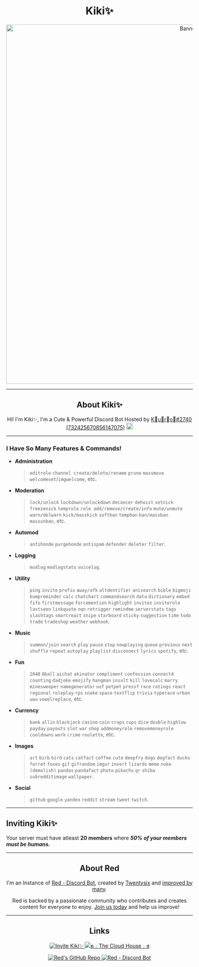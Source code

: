 <h1 align="center">Kiki✨</h1>
<p align="center">
  <a href="https://discord.com/oauth2/authorize?client_id=886547720985264178&scope=bot&permissions=2251673160%20applications.commands">
    <img src="https://i.imgur.com/6KuylS0.jpg" alt="Banner" width="969">
  </a>
</p>

---

<h2 align="center">About Kiki✨</h2>
<p align="center">Hi! I'm Kiki✨, I'm a Cute & Powerful Discord Bot Hosted by <a href="https://github.com/Kuro-Rui">K᲼u᲼r᲼o᲼#2740 (732425670856147075)</a> <img src="https://cdn.discordapp.com/emojis/915569740922118176.png" alt=":Unicorn:" width="18"/></p>

---

### I Have So Many Features & Commands! 

- **Administration**
  > `editrole` `channel create/delete/rename` `prune` `massmove` `welcomeset`/`imgwelcome`, etc.
- **Moderation**
  > `lock/unlock` `lockdown/unlockdown` `decancer` `dehoist` `setnick` `freezenick` `temprole` `role add/remove/create/info` `mute/unmute` `warn/delwarn` `kick/masskick` `softban` `tempban` `ban/massban` `massunban`, etc.
- **Automod**
  > `antihonde` `purgehonde` `antispam` `defender` `deleter` `filter`.
- **Logging**
  > `modlog` `modlogstats` `voicelog`.
- **Utility**
  > `ping` `invite` `prefix` `away/afk` `altdentifier` `anisearch` `bible` `bigmoji` `bumpreminder` `calc` `chatchart` `commandsearch` `data` `dictionary` `embed` `fifo` `firstmessage` `forcemention` `highlight` `invites` `inviterole` `lastseen` `linkquote` `nqn` `retrigger` `remindme` `serverstats` `tags` `slashtags` `smartreact` `snipe` `starboard` `sticky` `suggestion` `time` `todo` `trade` `tradeshop` `weather` `webhook`. 
- **Music**
  > `summon/join` `search` `play` `pause` `stop` `nowplaying` `queue` `previous` `next` `shuffle` `repeat` `autoplay` `playlist` `disconnect` `lyrics` `spotify`, etc.
- **Fun**
  > `2048` `8ball` `aichat` `akinator` `compliment` `confession` `connect4` `counting` `dadjoke` `emojify` `hangman` `insult` `kill` `lovecalc` `marry` `minesweeper` `namegenerator` `oof` `petpet` `pressf` `race` `ratings` `react` `regional` `roleplay` `rps` `snake` `space` `textflip` `trivia` `typerace` `urban` `uwu` `vowelreplace`, etc.
- **Currency**
  > `bank` `allin` `blackjack` `casino` `coin` `craps` `cups` `dice` `double` `highlow` `payday` `payouts` `slot` `war` `shop` `addmoneyrole` `removemoneyrole` `cooldowns` `work` `crime` `roulette`, etc.
- **Images**
  > `art` `birb` `bird` `cats` `catfact` `coffee` `cute` `deepfry` `dogs` `dogfact` `ducks` `ferret` `foxes` `gif` `gifrandom` `imgur` `invert` `lizards` `meme` `nuke (demolish)` `pandas` `pandafact` `photo` `pikachu` `qr` `shiba` `subredditimage` `wallpaper`.
- **Social**
  > `github` `google` `yandex` `reddit` `stream` `tweet` `twitch`.

---

## Inviting Kiki✨
Your server must have atleast __20 members__ where __*50% of your members must be humans.*__

---

<h2 align="center">About Red</h2>
<p align="center">I'm an Instance of <a href ="https://github.com/Cog-Creators/Red-DiscordBot">Red - Discord Bot</a>, created by <a href ="https://github.com/Twentysix26">Twentysix</a> and <a href ="https://github.com/Cog-Creators">improved by many</a>.</p>
<p align="center">Red is backed by a passionate community who contributes and creates content for everyone to enjoy. <a href="https://discord.gg/red">Join us today</a> and help us improve!</p>

---

<h2 align="center">Links</h2>
<p align="center">
  <a href="https://discord.com/oauth2/authorize?client_id=886547720985264178&scope=bot&permissions=2251673160%20applications.commands">
    <img src="https://img.shields.io/badge/Invite%20Kiki✨-Invite-a2cbeb?style=flat&logo=discord&link=https://discord.com/oauth2/authorize?client_id=886547720985264178&scope=bot&permissions=2251673160%20applications.commands&labelColor=f0a8b4" alt="Invite Kiki✨">
  </a>
  <a href="https://discord.gg/Zef3pD8Yt5">
    <img src="https://img.shields.io/badge/ʚ﹕The%20Cloud%20House﹕ɞ-Join-a2cbeb?style=flat&logo=discord&link=https://discord.gg/Zef3pD8Yt5&labelColor=f0a8b4" alt="ʚ﹕The Cloud House﹕ɞ">
  </a>
</p>
<p align="center">
  <a href="https://github.com/Cog-Creators/Red-DiscordBot">
    <img src="https://img.shields.io/badge/Red%20Discord%20Bot-v3-cb533f?style=flat&logo=github&link=https://github.com/Cog-Creators/Red-DiscordBot" alt="Red's GitHub Repo">
  </a>
    <a href="https://discord.gg/red">
    <img src="https://img.shields.io/badge/Red﹣Discord%20Bot-Join-cb533f?style=flat&logo=discord&link=https://discord.gg/red" alt="Red - Discord Bot">
  </a>
</p>
